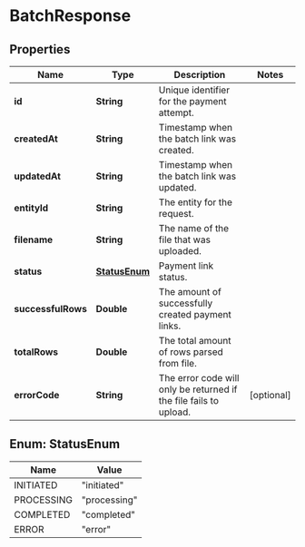

# BatchResponse


## Properties

| Name | Type | Description | Notes |
|------------ | ------------- | ------------- | -------------|
|**id** | **String** | Unique identifier for the payment attempt. |  |
|**createdAt** | **String** | Timestamp when the batch link was created. |  |
|**updatedAt** | **String** | Timestamp when the batch link was updated. |  |
|**entityId** | **String** | The entity for the request. |  |
|**filename** | **String** | The name of the file that was uploaded. |  |
|**status** | [**StatusEnum**](#StatusEnum) | Payment link status. |  |
|**successfulRows** | **Double** | The amount of successfully created payment links. |  |
|**totalRows** | **Double** | The total amount of rows parsed from file. |  |
|**errorCode** | **String** | The error code will only be returned if the file fails to upload. |  [optional] |



## Enum: StatusEnum

| Name | Value |
|---- | -----|
| INITIATED | &quot;initiated&quot; |
| PROCESSING | &quot;processing&quot; |
| COMPLETED | &quot;completed&quot; |
| ERROR | &quot;error&quot; |



